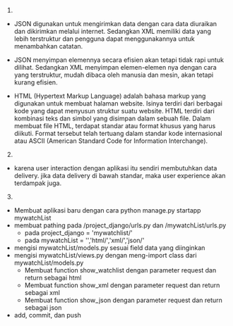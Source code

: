 1.
- JSON digunakan untuk mengirimkan data dengan cara data diuraikan dan dikirimkan melalui internet. Sedangkan XML memiliki data yang lebih terstruktur dan 
  pengguna dapat menggunakannya untuk menambahkan catatan.

- JSON menyimpan elemennya secara efisien akan tetapi tidak rapi untuk dilihat. Sedangkan XML menyimpan elemen-elemen nya dengan cara yang terstruktur,
  mudah dibaca oleh manusia dan mesin, akan tetapi kurang efisien.

- HTML (Hypertext Markup Language) adalah bahasa markup yang digunakan untuk membuat halaman website. Isinya terdiri dari berbagai kode yang dapat menyusun
  struktur suatu website. HTML terdiri dari kombinasi teks dan simbol yang disimpan dalam sebuah file. Dalam membuat file HTML, terdapat standar atau format
  khusus yang harus diikuti. Format tersebut telah tertuang dalam standar kode internasional atau ASCII (American Standard Code for Information Interchange).

2.
- karena user interaction dengan aplikasi itu sendiri membutuhkan data delivery. jika data delivery di bawah standar, maka user experience akan terdampak juga.

3.
- Membuat aplikasi baru dengan cara python manage.py startapp mywatchList
- membuat pathing pada /project_django/urls.py dan /mywatchList/urls.py
  - pada project_django = 'mywatchlist/'
  - pada mywatchList = '','html/','xml/','json/'
- mengisi mywatchList/models.py sesuai field data yang diinginkan
- mengisi mywatchList/views.py dengan meng-import class dari mywatchList/models.py
  - Membuat function show_watchlist dengan parameter request dan return sebagai html
  - Membuat function show_xml dengan parameter request dan return sebagai xml
  - Membuat function show_json dengan parameter request dan return sebagai json
- add, commit, dan push

